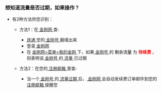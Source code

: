 ### 想知道流量是否过期，如果操作？
- 有2种方法供您识别：
  - 方法1：在[ 金刚网 ](https://github.com/a2zitpro/web/blob/master/kksitecn.md)查:
    - [ 连通 ](https://github.com/a2zitpro/web/blob/master/useofkkid.md)您的[ 金刚号 ](https://github.com/a2zitpro/web/blob/master/kkid.md)翻墙出来
    - 登录[ 金刚网 ](https://github.com/a2zitpro/web/blob/master/kksitecn.md)
    - 在 [ 金刚网>菜单>我的金刚 ](https://www.atozitpro.net/zh/my-account/)下，如果[ 金刚号 ](https://github.com/a2zitpro/web/blob/master/kkid.md)的<font color="Black"> 剩余流量 </font> 为 <font color="Red"><strong> 待续费 </strong></font>，则表明该[ 金刚号 ](https://github.com/a2zitpro/web/blob/master/kkid.md)的[ 流量 ](https://github.com/a2zitpro/web/blob/master/kkdatatraffic.md)已过期

  - 方法2：在您的[ 注册邮箱 ](https://github.com/a2zitpro/web/blob/master/emailaddressforregonkksitecn.md)里查:
    - 当一个[ 金刚号 ](https://github.com/a2zitpro/web/blob/master/kkid.md)的[ 流量过期 ](https://github.com/a2zitpro/web/blob/master/kkdatatrafficexpired.md)后，[ 金刚网 ](https://github.com/a2zitpro/web/blob/master/kksitecn.md)会自动发续费订单邮件到您的[ 注册邮箱 ](https://github.com/a2zitpro/web/blob/master/emailaddressforregonkksitecn.md)提醒您


